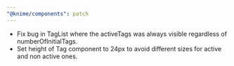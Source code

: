 ```yaml
---
"@knime/components": patch
---
```


- Fix bug in TagList where the activeTags was always visible regardless of numberOfInitialTags.
- Set height of Tag component to 24px to avoid different sizes for active and non active ones.
